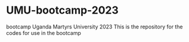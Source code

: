 # UMU-bootcamp-2023
bootcamp Uganda Martyrs University 2023
This is the repository for the codes for use in the bootcamp
